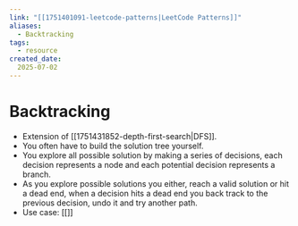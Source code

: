 ```yaml
---
link: "[[1751401091-leetcode-patterns|LeetCode Patterns]]"
aliases: 
  - Backtracking
tags:
  - resource
created_date:
  2025-07-02
---
```

# Backtracking
- Extension of [[1751431852-depth-first-search|DFS]].
- You often have to build the solution tree yourself.
- You explore all possible solution by making a series of decisions, each decision represents a node and each potential decision represents a branch.
- As you explore possible solutions you either, reach a valid solution or hit a dead end, when a decision hits a dead end you back track to the previous decision, undo it and try another path.
- Use case: [[]]
